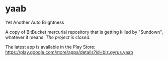 # yaab
Yet Another Auto Brightness

A copy of BitBucket mercurial repository that is getting killed by "Sundown", whatever it means.
*The project is closed*.

The latest app is available in the Play Store: https://play.google.com/store/apps/details?id=biz.gyrus.yaab
